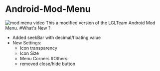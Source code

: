# Android-Mod-Menu
![mod menu video](https://imgur.com/a/L4i2AvE)
This a modified version of the LGLTeam Android Mod Menu.
#What's New ?
- Added seekBar with decimal/floating value
- New Settings:
  - Icon transparency
  - Icon Size
  - Menu Corners
#Others: 
  - removed close/hide button

